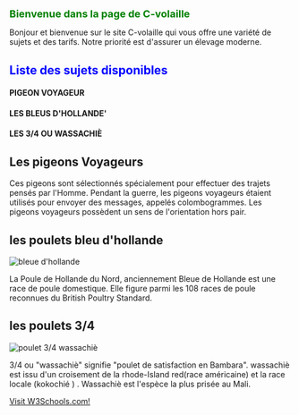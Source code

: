 <!DOCTYPE html>
<html lang="fr">
<head>
<meta charset="UTF-8">
<meta http-equiv="X-UA-Compatible" content="IE=edge">
<meta name="viewport" content="width=device-width, initial-scale=1.0">
<title>C-volaille</title>
</head>
<body style="background-colore: lightgrey;">
<main>
<h1 style="color:green; font-size:18px">Bienvenue dans la page de C-volaille</h1>
<p>Bonjour et bienvenue sur le site C-volaille qui vous offre une variété de sujets et des tarifs. Notre priorité est d'assurer un élevage moderne.
</p>
<h2 style="color:blue;">Liste des sujets disponibles </h2>
<h4>PIGEON VOYAGEUR</h4>
<h4>LES BLEUS D'HOLLANDE'</h4>
<h4>LES 3/4 OU WASSACHIÈ</h4>
<h2>Les pigeons Voyageurs</h2>
<p>Ces pigeons sont sélectionnés spécialement pour effectuer des trajets pensés par l'Homme. Pendant la guerre, les pigeons voyageurs étaient utilisés pour envoyer des messages, appelés colombogrammes. Les pigeons voyageurs possèdent un sens de l'orientation hors pair.</p>
<h2> les poulets bleu d'hollande</h2>
<img src="s/torage/emulated/0/web/bleu1.jpg/" alt="bleue d'hollande"/>
<p>La Poule de Hollande du Nord, anciennement Bleue de Hollande est une race de poule domestique. Elle figure parmi les 108 races de poule reconnues du British Poultry Standard.</p>
<h2> les poulets 3/4</h2>
<img src="/storage/emulated/0/web/3-4-1.jpg" alt="poulet 3/4 wassachiè"/>
<p>3/4 ou "wassachiè" signifie "poulet de satisfaction en Bambara". wassachiè est issu d'un croisement de la rhode-Island red(race américaine) et la race locale (kokochié ) . Wassachiè est l'espèce la plus prisée au Mali.</p>
<a href="https://www.w3schools.com/">Visit W3Schools.com!</a>
</main>

</body>
</html>
